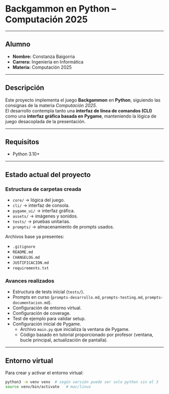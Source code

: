 # Backgammon en Python – Computación 2025 

---

## Alumno
- **Nombre:** Constanza Baigorria 
- **Carrera:** Ingeniería en Informática 
- **Materia:** Computación 2025  

---

## Descripción

Este proyecto implementa el juego **Backgammon** en **Python**, siguiendo las consignas de la materia *Computación 2025*.  
El desarrollo contempla tanto una **interfaz de línea de comandos (CLI)** como una **interfaz gráfica basada en Pygame**, manteniendo la lógica de juego desacoplada de la presentación.  

---
## Requisitos
- Python 3.10+

---

## Estado actual del proyecto

### Estructura de carpetas creada
- `core/` → lógica del juego.
- `cli/` → interfaz de consola.
- `pygame_ui/` → interfaz gráfica.
- `assets/` → imágenes y sonidos.
- `tests/` → pruebas unitarias.
- `prompts/` → almacenamiento de prompts usados.

Archivos base ya presentes:
- `.gitignore`
- `README.md`
- `CHANGELOG.md`
- `JUSTIFICACION.md`
- `requirements.txt`

### Avances realizados
- Estructura de tests inicial (`tests/`).
- Prompts en curso (`prompts-desarrollo.md`, `prompts-testing.md`, `prompts-documentacion.md`).
- Configuración de entorno virtual.
- Configuración de coverage.
- Test de ejemplo para validar setup.
- Configuración inicial de Pygame.
    - Archivo `main.py` que inicializa la ventana de Pygame.
    - Código basado en tutorial proporcionado por profesor (ventana, bucle principal, actualización de pantalla).
   
---

## Entorno virtual

Para crear y activar el entorno virtual:

```bash
python3 -m venv venv  # según versión puede ser solo python sin el 3
source venv/bin/activate   # mac/linux


